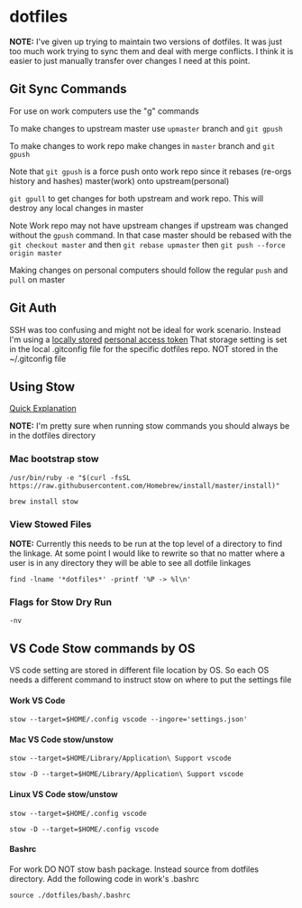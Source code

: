 # dotfiles

**NOTE:** I've given up trying to maintain two versions of dotfiles. It was just too much work trying to sync them and deal with merge conflicts.
I think it is easier to just manually transfer over changes I need at this point.

## Git Sync Commands

For use on work computers use the "g" commands

To make changes to upstream master use `upmaster` branch and `git gpush`

To make changes to work repo make changes in `master` branch and `git gpush`

Note that `git gpush` is a force push onto work repo since it rebases (re-orgs history and hashes) master(work)
onto upstream(personal)

`git gpull` to get changes for both upstream and work repo. This will destroy any local changes in master

Note Work repo may not have upstream changes
if upstream was changed without the `gpush` command. In that case master should be rebased with the
`git checkout master` and then `git rebase upmaster` then `git push --force origin master`

Making changes on personal computers should follow the regular `push` and `pull` on master

## Git Auth

SSH was too confusing and might not be ideal for work scenario.
Instead I'm using a [locally stored](https://git-scm.com/book/en/v2/Git-Tools-Credential-Storage) [personal access token](https://docs.github.com/en/authentication/keeping-your-account-and-data-secure/creating-a-personal-access-token)
That storage setting is set in the local .gitconfig file for the specific dotfiles repo. NOT stored in the ~/.gitconfig file

## Using Stow

[Quick Explanation](https://brandon.invergo.net/news/2012-05-26-using-gnu-stow-to-manage-your-dotfiles.html)

**NOTE:** I'm pretty sure when running stow commands you should always be in the dotfiles directory

### Mac bootstrap stow

```
/usr/bin/ruby -e "$(curl -fsSL https://raw.githubusercontent.com/Homebrew/install/master/install)"
```
```
brew install stow
```

### View Stowed Files
**NOTE:** Currently this needs to be run at the top level of a directory to find the linkage.
At some point I would like to rewrite so that no matter where a user is in any directory they
will be able to see all dotfile linkages
```
find -lname '*dotfiles*' -printf '%P -> %l\n'
```

### Flags for Stow Dry Run
```
-nv
```

## VS Code Stow commands by OS

VS code setting are stored in different file location by OS. So each OS needs a different command to instruct stow on
where to put the settings file

#### Work VS Code

```
stow --target=$HOME/.config vscode --ingore='settings.json'
```

#### Mac VS Code stow/unstow
```
stow --target=$HOME/Library/Application\ Support vscode
```

```
stow -D --target=$HOME/Library/Application\ Support vscode
```

#### Linux VS Code stow/unstow
```
stow --target=$HOME/.config vscode
```

```
stow -D --target=$HOME/.config vscode
```

#### Bashrc

For work DO NOT stow bash package. Instead source from dotfiles directory. Add the
following code in work's .bashrc
```
source ./dotfiles/bash/.bashrc
```
